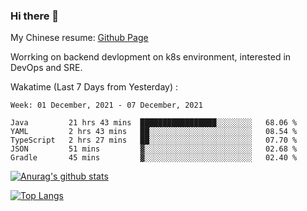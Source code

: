 ### Hi there 👋

My Chinese resume: [Github Page](https://spencercjh.github.io/resume/)

Worrking on backend devlopment on k8s environment, interested in DevOps and SRE.

Wakatime (Last 7 Days from Yesterday) :

<!--START_SECTION:waka-->
```text
Week: 01 December, 2021 - 07 December, 2021

Java         21 hrs 43 mins  █████████████████░░░░░░░░   68.06 % 
YAML         2 hrs 43 mins   ██░░░░░░░░░░░░░░░░░░░░░░░   08.54 % 
TypeScript   2 hrs 27 mins   ██░░░░░░░░░░░░░░░░░░░░░░░   07.70 % 
JSON         51 mins         ▓░░░░░░░░░░░░░░░░░░░░░░░░   02.68 % 
Gradle       45 mins         ▓░░░░░░░░░░░░░░░░░░░░░░░░   02.40 % 
```
<!--END_SECTION:waka-->

[![Anurag's github stats](https://github-readme-stats.vercel.app/api?username=spencercjh&theme=tokyonight&show_icons=true)](https://github.com/anuraghazra/github-readme-stats)

[![Top Langs](https://github-readme-stats.vercel.app/api/top-langs/?username=spencercjh&layout=compact&theme=tokyonight)](https://github.com/anuraghazra/github-readme-stats)
